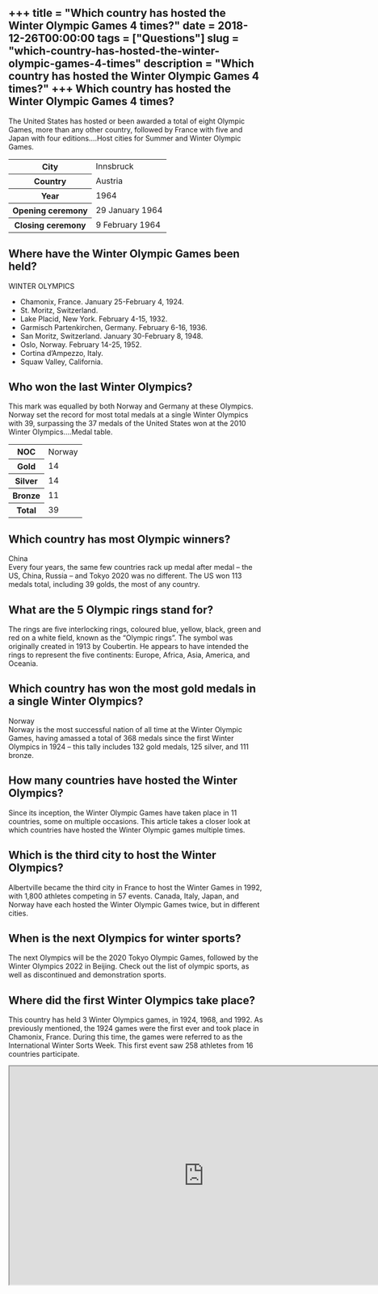 +++
title = "Which country has hosted the Winter Olympic Games 4 times?"
date = 2018-12-26T00:00:00
tags = ["Questions"]
slug = "which-country-has-hosted-the-winter-olympic-games-4-times"
description = "Which country has hosted the Winter Olympic Games 4 times?"
+++
Which country has hosted the Winter Olympic Games 4 times?
----------------------------------------------------------

The United States has hosted or been awarded a total of eight Olympic Games, more than any other country, followed by France with five and Japan with four editions….Host cities for Summer and Winter Olympic Games.

<table><tr><th>City</th><td>Innsbruck</td></tr><tr><th>Country</th><td>Austria</td></tr><tr><th>Year</th><td>1964</td></tr><tr><th>Opening ceremony</th><td>29 January 1964</td></tr><tr><th>Closing ceremony</th><td>9 February 1964</td></tr></table>

Where have the Winter Olympic Games been held?
----------------------------------------------

WINTER OLYMPICS

- Chamonix, France. January 25-February 4, 1924.
- St. Moritz, Switzerland.
- Lake Placid, New York. February 4-15, 1932.
- Garmisch Partenkirchen, Germany. February 6-16, 1936.
- San Moritz, Switzerland. January 30-February 8, 1948.
- Oslo, Norway. February 14-25, 1952.
- Cortina d’Ampezzo, Italy.
- Squaw Valley, California.

Who won the last Winter Olympics?
---------------------------------

This mark was equalled by both Norway and Germany at these Olympics. Norway set the record for most total medals at a single Winter Olympics with 39, surpassing the 37 medals of the United States won at the 2010 Winter Olympics….Medal table.

<table><tr><th>NOC</th><td>Norway</td></tr><tr><th>Gold</th><td>14</td></tr><tr><th>Silver</th><td>14</td></tr><tr><th>Bronze</th><td>11</td></tr><tr><th>Total</th><td>39</td></tr></table>

Which country has most Olympic winners?
---------------------------------------

China  
Every four years, the same few countries rack up medal after medal – the US, China, Russia – and Tokyo 2020 was no different. The US won 113 medals total, including 39 golds, the most of any country.

What are the 5 Olympic rings stand for?
---------------------------------------

The rings are five interlocking rings, coloured blue, yellow, black, green and red on a white field, known as the “Olympic rings”. The symbol was originally created in 1913 by Coubertin. He appears to have intended the rings to represent the five continents: Europe, Africa, Asia, America, and Oceania.

Which country has won the most gold medals in a single Winter Olympics?
-----------------------------------------------------------------------

Norway  
Norway is the most successful nation of all time at the Winter Olympic Games, having amassed a total of 368 medals since the first Winter Olympics in 1924 – this tally includes 132 gold medals, 125 silver, and 111 bronze.

How many countries have hosted the Winter Olympics?
---------------------------------------------------

Since its inception, the Winter Olympic Games have taken place in 11 countries, some on multiple occasions. This article takes a closer look at which countries have hosted the Winter Olympic games multiple times.

Which is the third city to host the Winter Olympics?
----------------------------------------------------

Albertville became the third city in France to host the Winter Games in 1992, with 1,800 athletes competing in 57 events. Canada, Italy, Japan, and Norway have each hosted the Winter Olympic Games twice, but in different cities.

When is the next Olympics for winter sports?
--------------------------------------------

The next Olympics will be the 2020 Tokyo Olympic Games, followed by the Winter Olympics 2022 in Beijing. Check out the list of olympic sports, as well as discontinued and demonstration sports.

Where did the first Winter Olympics take place?
-----------------------------------------------

This country has held 3 Winter Olympics games, in 1924, 1968, and 1992. As previously mentioned, the 1924 games were the first ever and took place in Chamonix, France. During this time, the games were referred to as the International Winter Sorts Week. This first event saw 258 athletes from 16 countries participate.

<iframe allow="accelerometer; autoplay; clipboard-write; encrypted-media; gyroscope; picture-in-picture" allowfullscreen="" class="__youtube_prefs__  epyt-is-override  no-lazyload" data-no-lazy="1" data-origheight="433" data-origwidth="770" data-skipgform_ajax_framebjll="" height="433" id="_ytid_90614" loading="lazy" src="https://www.youtube.com/embed/53vS4R5ontE?enablejsapi=1&autoplay=0&cc_load_policy=0&cc_lang_pref=&iv_load_policy=1&loop=0&modestbranding=0&rel=1&fs=1&playsinline=0&autohide=2&theme=dark&color=red&controls=1&" title="YouTube player" width="770"></iframe>